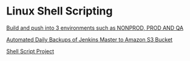 # Linux Shell Scripting
[Build and push into 3 environments such as NONPROD, PROD AND QA](https://github.com/leonardtia1/MIX3/blob/master/Docker/09-Script-To-Build.md)

[Automated Daily Backups of Jenkins Master to Amazon S3 Bucket](https://github.com/leonardtia1/MIX3/tree/master/Jenkins/Jenkins-backup)

[Shell Script Project](https://github.com/leonardtia1/MIX3/tree/master/Bash-Script/project)